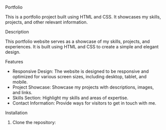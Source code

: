  Portfolio

This is a portfolio project built using HTML and CSS. It showcases my skills, projects, and other relevant information.


Description

This portfolio website serves as a showcase of my skills, projects, and experiences. It is built using HTML and CSS to create a simple and elegant design.

 Features

- Responsive Design: The website is designed to be responsive and optimized for various screen sizes, including desktop, tablet, and mobile.
- Project Showcase: Showcase my projects with descriptions, images, and links.
- Skills Section: Highlight my skills and areas of expertise.
- Contact Information: Provide ways for visitors to get in touch with me.

Installation

1. Clone the repository:

